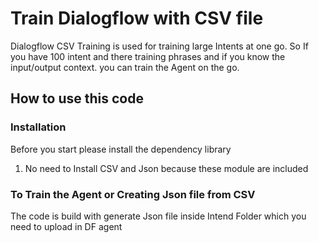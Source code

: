 # Train Dialogflow with CSV file

Dialogflow CSV Training is used for training large Intents at one go. So If you have 100 intent and there training phrases and if you know the input/output context. you can train the Agent on the go.

## How to use this code

### Installation

Before you start please install the dependency library

1. No need to Install CSV and Json because these module are included

### To Train the Agent or Creating Json file from CSV

The code is build with generate Json file inside Intend Folder which you need to upload in DF agent


